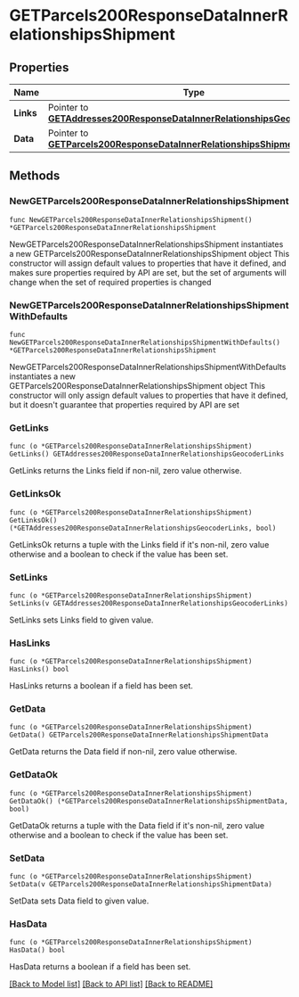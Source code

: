 # GETParcels200ResponseDataInnerRelationshipsShipment

## Properties

Name | Type | Description | Notes
------------ | ------------- | ------------- | -------------
**Links** | Pointer to [**GETAddresses200ResponseDataInnerRelationshipsGeocoderLinks**](GETAddresses200ResponseDataInnerRelationshipsGeocoderLinks.md) |  | [optional] 
**Data** | Pointer to [**GETParcels200ResponseDataInnerRelationshipsShipmentData**](GETParcels200ResponseDataInnerRelationshipsShipmentData.md) |  | [optional] 

## Methods

### NewGETParcels200ResponseDataInnerRelationshipsShipment

`func NewGETParcels200ResponseDataInnerRelationshipsShipment() *GETParcels200ResponseDataInnerRelationshipsShipment`

NewGETParcels200ResponseDataInnerRelationshipsShipment instantiates a new GETParcels200ResponseDataInnerRelationshipsShipment object
This constructor will assign default values to properties that have it defined,
and makes sure properties required by API are set, but the set of arguments
will change when the set of required properties is changed

### NewGETParcels200ResponseDataInnerRelationshipsShipmentWithDefaults

`func NewGETParcels200ResponseDataInnerRelationshipsShipmentWithDefaults() *GETParcels200ResponseDataInnerRelationshipsShipment`

NewGETParcels200ResponseDataInnerRelationshipsShipmentWithDefaults instantiates a new GETParcels200ResponseDataInnerRelationshipsShipment object
This constructor will only assign default values to properties that have it defined,
but it doesn't guarantee that properties required by API are set

### GetLinks

`func (o *GETParcels200ResponseDataInnerRelationshipsShipment) GetLinks() GETAddresses200ResponseDataInnerRelationshipsGeocoderLinks`

GetLinks returns the Links field if non-nil, zero value otherwise.

### GetLinksOk

`func (o *GETParcels200ResponseDataInnerRelationshipsShipment) GetLinksOk() (*GETAddresses200ResponseDataInnerRelationshipsGeocoderLinks, bool)`

GetLinksOk returns a tuple with the Links field if it's non-nil, zero value otherwise
and a boolean to check if the value has been set.

### SetLinks

`func (o *GETParcels200ResponseDataInnerRelationshipsShipment) SetLinks(v GETAddresses200ResponseDataInnerRelationshipsGeocoderLinks)`

SetLinks sets Links field to given value.

### HasLinks

`func (o *GETParcels200ResponseDataInnerRelationshipsShipment) HasLinks() bool`

HasLinks returns a boolean if a field has been set.

### GetData

`func (o *GETParcels200ResponseDataInnerRelationshipsShipment) GetData() GETParcels200ResponseDataInnerRelationshipsShipmentData`

GetData returns the Data field if non-nil, zero value otherwise.

### GetDataOk

`func (o *GETParcels200ResponseDataInnerRelationshipsShipment) GetDataOk() (*GETParcels200ResponseDataInnerRelationshipsShipmentData, bool)`

GetDataOk returns a tuple with the Data field if it's non-nil, zero value otherwise
and a boolean to check if the value has been set.

### SetData

`func (o *GETParcels200ResponseDataInnerRelationshipsShipment) SetData(v GETParcels200ResponseDataInnerRelationshipsShipmentData)`

SetData sets Data field to given value.

### HasData

`func (o *GETParcels200ResponseDataInnerRelationshipsShipment) HasData() bool`

HasData returns a boolean if a field has been set.


[[Back to Model list]](../README.md#documentation-for-models) [[Back to API list]](../README.md#documentation-for-api-endpoints) [[Back to README]](../README.md)



